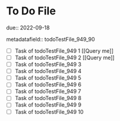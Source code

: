 # To Do File

due:: 2022-09-18

metadatafield:: todoTestFile_949_90

- [ ] Task of todoTestFile_949 1 [[Query me]]
- [ ] Task of todoTestFile_949 2 [[Query me]]
- [ ] Task of todoTestFile_949 3
- [ ] Task of todoTestFile_949 4
- [ ] Task of todoTestFile_949 5
- [ ] Task of todoTestFile_949 6
- [ ] Task of todoTestFile_949 7
- [ ] Task of todoTestFile_949 8
- [ ] Task of todoTestFile_949 9
- [ ] Task of todoTestFile_949 10
